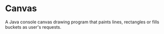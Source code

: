 # Canvas
A Java console canvas drawing program that paints lines, rectangles or fills buckets as user's requests.
